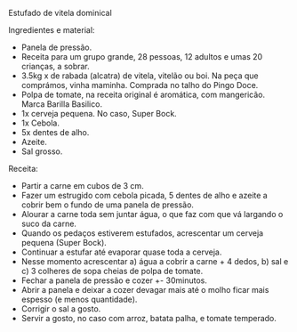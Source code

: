 Estufado de vitela dominical

Ingredientes e material:
- Panela de pressão.
- Receita para um grupo grande, 28 pessoas, 12 adultos e umas 20 crianças, a sobrar.
- 3.5kg x de rabada (alcatra) de vitela, vitelão ou boi. Na peça que comprámos, vinha maminha. Comprada no talho do Pingo Doce.
- Polpa de tomate, na receita original é aromática, com mangericão. Marca Barilla Basilico.
- 1x cerveja pequena. No caso, Super Bock.
- 1x Cebola.
- 5x dentes de alho.
- Azeite.
- Sal grosso.

Receita:
- Partir a carne em cubos de 3 cm.
- Fazer um estrugido com cebola picada, 5 dentes de alho e azeite a cobrir bem o fundo de uma panela de pressão.
- Alourar a carne toda sem juntar água, o que faz com que vá largando o suco da carne.
- Quando os pedaços estiverem estufados, acrescentar um cerveja pequena (Super Bock).
- Continuar a estufar até evaporar quase toda a cerveja.
- Nesse momento acrescentar a) água a cobrir a carne + 4 dedos, b) sal e c) 3 colheres de sopa cheias de polpa de tomate.
- Fechar a panela de pressão e cozer +- 30minutos.
- Abrir a panela e deixar a cozer devagar mais até o molho ficar mais espesso (e menos quantidade).
- Corrigir o sal a gosto.
- Servir a gosto, no caso com arroz, batata palha, e tomate temperado.

